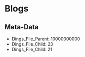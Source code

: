 # Blogs

## Meta-Data

- Dings_File_Parent: 10000000000
- Dings_File_Child: 23
- Dings_File_Child: 21

